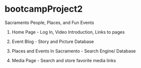 # bootcampProject2

Sacramento People, Places, and Fun Events

1) Home Page - Log In, Video Introduction, Links to pages

2) Event Blog - Story and Picture Database

3) Places and Events In Sacramento - Search Engine/ Database

4) Media Page - Search and store favorite media links

